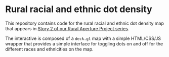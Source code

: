 # Rural racial and ethnic dot density

This repository contains code for the rural racial and ethnic dot density map 
that appears in [Story 2 of our Rural Aperture Project series](https://ruralinnovation.us/blog/who-lives-in-rural-america-part-i/).

The interactive is composed of a `deck.gl` map with a simple HTML/CSS/JS wrapper that provides a simple 
interface for toggling dots on and off for the different races and ethnicities on the map.

